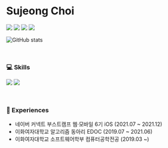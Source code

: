 # Sujeong Choi
    
<p>
  <a href="https://please-amend.tistory.com" target="_blank"><img src="https://img.shields.io/badge/Blog-DD0B78?style=flat-square&logoColor=white"/></a>
  <a href="mailto:babeeboo2000@gmail.com" target="_blank"><img src="https://img.shields.io/badge/Email-EA4335?style=flat-square&logo=Gmail&logoColor=white"/></a>
    <a href="https://codeforces.com/profile/babeeboo2000" target="_blank"><img src="https://img.shields.io/badge/Codeforces-1F8ACB?style=flat-square&logo=Codeforces&logoColor=white"/></a>
    <a href="https://solved.ac/profile/babeeboo2000" target="_blank"><img src="https://img.shields.io/badge/solved.ac-54B848?style=flat-square&logoColor=white"/></a>
</p>

![GitHub stats](https://github-readme-stats.vercel.app/api?username=sujeong000&theme=vue&show_icons=true)

<br/>

### 💻 Skills
<p>
    <img src="https://img.shields.io/badge/Swift-F05138?style=flat&logo=Swift&logoColor=white"/>
    <img src="https://img.shields.io/badge/iOS-000000?style=flat&logo=iOS&logoColor=white"/>
</p>

<br/>

### 🔎 Experiences
- 네이버 커넥트 부스트캠프 웹·모바일 6기 iOS  (2021.07 ~ 2021.12)
- 이화여자대학교 알고리즘 동아리 EDOC (2019.07 ~ 2021.06)
- 이화여자대학교 소프트웨어학부 컴퓨터공학전공 (2019.03 ~)
